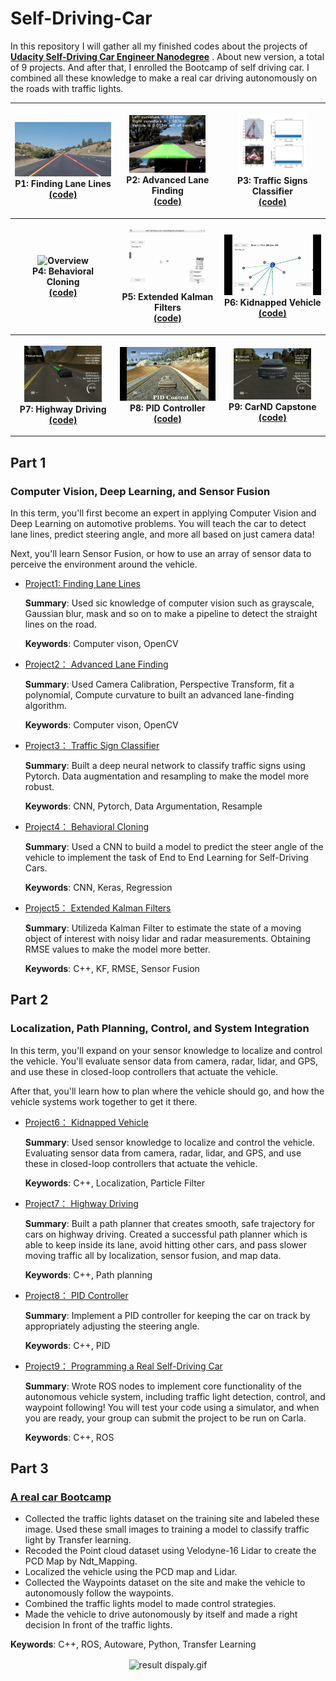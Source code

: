 

# Self-Driving-Car

In this repository I will gather all my finished codes about the projects of **[Udacity Self-Driving Car Engineer Nanodegree](https://www.udacity.com/course/self-driving-car-engineer-nanodegree--nd013)** . About new version, a total of 9 projects. And after that, I enrolled the Bootcamp of self driving car. I combined all these knowledge to make a real car driving autonomously on the roads with traffic lights.

<table style="width:100%">
  <tr>
    <th>
      <p align="center">
           <a><img src="./README.assets/P1_Finding_Lane_Lines.gif" alt="Overview" width="100%" height="100%"></a>
           <br>P1: Finding Lane Lines
           <br><a href="https://github.com/lilyhappily/CarND-Term1-P1-Finding-Lane-Lines" name="p1_code">(code)</a>
      </p>
    </th>
        <th><p align="center">
           <a><img src="./README.assets/P2_Advanced_Lane_Finding.gif" alt="Overview" width="80%" height="80%"></a>
           <br>P2: Advanced Lane Finding
           <br><a href="https://github.com/lilyhappily/CarND-Term1-P2-Advanced-Lane-Lines" name="p2_code">(code)</a>
        </p>
    </th>
       <th><p align="center">
           <a><img src="./README.assets/P3_Traffic_Sign_Classifier4.png" alt="Overview" width="70%" height="70%"></a>
           <br>P3: Traffic Signs Classifier
           <br><a href="https://github.com/lilyhappily/CarND-Term1-P3-Traffic-Sign-Classifier" name="p3_code">(code)</a>
        </p>
    </th>
  </tr>
  <tr>
    <th><p align="center">
           <a><img src="./README.assets/P4_Behavioral_Cloning.gif"                         alt="Overview" width="80%" height="80%"></a>
           <br>P4: Behavioral Cloning
           <br><a href="https://github.com/lilyhappily/CarND-Term1-P4-Behavioral-Cloning" name="p4_code">(code)</a>
        </p>
    </th>
        <th><p align="center">
           <a><img src="./README.assets/P5_Extended_Kalman_Filters.gif"                         alt="Overview" width="80%" height="80%"></a>
           <br>P5: Extended Kalman Filters
           <br><a href="https://github.com/lilyhappily/CarND-Term1-P5-EKF" name="p5_code">(code)</a>
        </p>
    </th>
    <th><p align="center">
           <a><img src="./README.assets/P6_Kidnapped_Vehicle.gif"                         alt="Overview" width="100%" height="100%"></a>
           <br>P6: Kidnapped Vehicle
           <br><a href="https://github.com/lilyhappily/CarND-Term2-P1-Kidnapped-Vehicle-and-notes" name="p6_code">(code)</a>
        </p>
    </th>
  </tr>
  <tr>
    <th><p align="center">
           <a><img src="./README.assets/P7_Highway_Driving.gif"                         alt="Overview" width="80%" height="80%"></a>
           <br>P7: Highway Driving
           <br><a href="https://github.com/lilyhappily/CarND-Term2-P2-Highway-Driving-and-notes" name="p7_code">(code)</a>
        </p>
    </th>
    <th><p align="center">
           <a><img src="./README.assets/P8_PID_Controller.gif"                          alt="Overview" width="100%" height="100%"></a>
           <br>P8: PID Controller
           <br><a href="https://github.com/lilyhappily/CarND-Term2-P3-PID-Control-and-notes" name="p8_code">(code)</a>
        </p>
    </th>
   <th><p align="center">
           <a><img src="./README.assets/P9_CarND-Capstone.gif"                         alt="Overview" width="80%" height="80%"></a>
           <br>P9: CarND Capstone
           <br><a href="https://github.com/lilyhappily/CarND-Term2-P6-Capstone" name="p9_code">(code)</a>
        </p>
    </th>
  </tr>
</table>



## Part 1

### Computer Vision, Deep Learning, and Sensor Fusion

In this term, you'll first become an expert in applying Computer Vision and Deep Learning on automotive problems. You will teach the car to detect lane lines, predict steering angle, and more all based on just camera data!

Next, you'll learn Sensor Fusion, or how to use an array of sensor data to perceive the environment around the vehicle.

* [Project1:  Finding Lane Lines](https://github.com/lilyhappily/CarND-Term1-P1-Finding-Lane-Lines)

  **Summary**: Used sic knowledge of computer vision such as grayscale, Gaussian blur, mask and so on to make a pipeline to detect the straight lines on the road. 

  **Keywords**: Computer vison, OpenCV

- [Project2： Advanced Lane Finding](https://github.com/lilyhappily/CarND-Term1-P2-Advanced-Lane-Lines)

  **Summary**: Used Camera Calibration, Perspective Transform,  fit a polynomial, Compute curvature to built an advanced lane-finding algorithm.

  **Keywords**: Computer vison, OpenCV

- [Project3： Traffic Sign Classifier](https://github.com/lilyhappily/CarND-Term1-P3-Traffic-Sign-Classifier)

  **Summary**: Built a deep neural network to classify traffic signs using Pytorch. Data augmentation and resampling to make the model more robust.

  **Keywords**: CNN, Pytorch, Data Argumentation, Resample

- [Project4： Behavioral Cloning](https://github.com/lilyhappily/CarND-Term1-P4-Behavioral-Cloning)

  **Summary**: Used a CNN to build a model to predict the steer angle of the vehicle to implement  the task of End to End Learning for Self-Driving Cars.

  **Keywords**: CNN, Keras, Regression
  
- [Project5： Extended Kalman Filters](https://github.com/lilyhappily/CarND-Term1-P5-EKF)

  **Summary**: Utilizeda Kalman Filter to estimate the state of a moving object of interest with noisy lidar and radar measurements. Obtaining RMSE values to make the model more better.

  **Keywords**: C++, KF, RMSE, Sensor Fusion

## Part 2

### Localization, Path Planning, Control, and System Integration

In this term, you'll expand on your sensor knowledge to localize and control the vehicle. You'll evaluate sensor data from camera, radar, lidar, and GPS, and use these in closed-loop controllers that actuate the vehicle.

After that, you'll learn how to plan where the vehicle should go, and how the vehicle systems work together to get it there.

- [Project6： Kidnapped Vehicle](https://github.com/lilyhappily/CarND-Term2-P1-Kidnapped-Vehicle-and-notes)

  **Summary**:  Used sensor knowledge to localize and control the vehicle. Evaluating sensor data from camera, radar, lidar, and GPS, and use these in closed-loop controllers that actuate the vehicle.

  **Keywords**:  C++, Localization, Particle Filter

- [Project7： Highway Driving](https://github.com/lilyhappily/CarND-Term2-P2-Highway-Driving-and-notes)

  **Summary**:  Built a path planner that creates smooth, safe trajectory for cars on highway driving. Created a successful path planner which is able to keep inside its lane, avoid hitting other cars, and pass slower moving traffic all by localization, sensor fusion, and map data.

  **Keywords**:  C++, Path planning

- [Project8： PID Controller](https://github.com/lilyhappily/CarND-Term2-P3-PID-Control-and-notes)

  **Summary**:  Implement a PID controller for keeping the car on track by appropriately adjusting the steering angle.

  **Keywords**:  C++, PID

- [Project9： Programming a Real Self-Driving Car](https://github.com/lilyhappily/CarND-Term2-P6-Capstone)

  **Summary**: Wrote ROS nodes to implement core functionality of the autonomous vehicle system, including traffic light detection, control, and waypoint following! You will test your code using a simulator, and when you are ready, your group can submit the project to be run on Carla.

  **Keywords**:  C++, ROS

## Part 3

### [A real car Bootcamp](https://github.com/lilyhappily/Self-Driving-Car-BootCamp)

* Collected the traffic lights dataset on the training site and labeled these image. Used these small images to training a model to classify traffic light by Transfer learning.
* Recoded the Point cloud dataset using Velodyne-16 Lidar to create the PCD Map by Ndt_Mapping.
* Localized the vehicle using the PCD map and Lidar.
* Collected the Waypoints dataset on the site and make the vehicle to autonomously follow the waypoints.
* Combined the traffic lights model to made control strategies.
* Made the vehicle to drive autonomously by itself and made a right decision In front of the traffic lights.

**Keywords**:  C++, ROS, Autoware, Python, Transfer Learning

<div align=center><img src="./README.assets/result dispaly.gif" width = "500" height = "300" alt="result dispaly.gif" align=center /></div>

